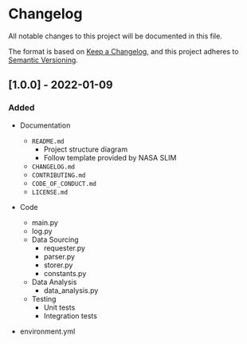 # Changelog

All notable changes to this project will be documented in this file.

The format is based on [Keep a Changelog](https://keepachangelog.com/en/1.0.0/),
and this project adheres to [Semantic Versioning](https://semver.org/spec/v2.0.0.html).


## [1.0.0] - 2022-01-09

### Added 

- Documentation
  - `README.md`
    - Project structure diagram
    - Follow template provided by NASA SLIM
  - `CHANGELOG.md`
  - `CONTRIBUTING.md`
  - `CODE_OF_CONDUCT.md`
  - `LICENSE.md`

- Code
  - main.py
  - log.py
  - Data Sourcing
    - requester.py
    - parser.py
    - storer.py
    - constants.py
  - Data Analysis
    - data_analysis.py
  - Testing
    - Unit tests
    - Integration tests

- environment.yml
